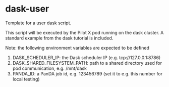 # dask-user
Template for a user dask script.

This script will be executed by the Pilot X pod running on the dask cluster. A standard example from the dask
tutorial is included.

Note: the following environment variables are expected to be defined
1. DASK_SCHEDULER_IP: the Dask scheduler IP (e.g. tcp://127.0.0.1:8786)
2. DASK_SHARED_FILESYSTEM_PATH: path to a shared directory used for pod communication, e.g. /mnt/dask
3. PANDA_ID: a PanDA job id, e.g. 123456789 (set it to e.g. this number for local testing)

